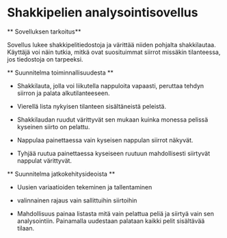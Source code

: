 # Shakkipelien analysointisovellus

** Sovelluksen tarkoitus**

Sovellus lukee shakkipelitiedostoja ja värittää niiden pohjalta shakkilautaa. Käyttäjä voi näin tutkia, mitkä ovat suosituimmat siirrot missäkin tilanteessa, jos tiedostoja on tarpeeksi.

** Suunnitelma toiminnallisuudesta **

- Shakkilauta, jolla voi liikutella nappuloita vapaasti, peruttaa tehdyn siirron ja palata alkutilanteeseen.

- Vierellä lista nykyisen tilanteen sisältäneistä peleistä.

- Shakkilaudan ruudut värittyvät sen mukaan kuinka monessa pelissä kyseinen siirto on pelattu.

- Nappulaa painettaessa vain kyseisen nappulan siirrot näkyvät.

- Tyhjää ruutua painettaessa kyseiseen ruutuun mahdollisesti siirtyvät nappulat värittyvät.

** Suunnitelma jatkokehitysideoista **

- Uusien variaatioiden tekeminen ja tallentaminen

- valinnainen rajaus vain sallittuihin siirtoihin 

- Mahdollisuus painaa listasta mitä vain pelattua peliä ja siirtyä vain sen analysointiin. Painamalla uudestaan palataan kaikki pelit sisältävää tilaan.
